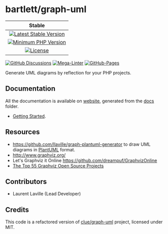 <!-- markdownlint-disable MD013 -->
# bartlett/graph-uml

| Stable |
|:------:|
| [![Latest Stable Version](https://img.shields.io/packagist/v/bartlett/graph-uml)](https://packagist.org/packages/bartlett/graph-uml) |
| [![Minimum PHP Version](https://img.shields.io/packagist/php-v/bartlett/graph-uml/dev-master)](https://php.net/) |
| [![License](https://img.shields.io/github/license/llaville/graph-uml)](https://github.com/llaville/graph-uml/blob/master/LICENSE) |

[![GitHub Discussions](https://img.shields.io/github/discussions/llaville/graph-uml)](https://github.com/llaville/graph-uml/discussions)
[![Mega-Linter](https://github.com/llaville/graph-uml/actions/workflows/mega-linter.yml/badge.svg)](https://github.com/llaville/graph-uml/actions/workflows/mega-linter.yml)
[![GitHub-Pages](https://github.com/llaville/graph-uml/actions/workflows/gh-pages.yml/badge.svg)](https://github.com/llaville/graph-uml/actions/workflows/gh-pages.yml)

Generate UML diagrams by reflection for your PHP projects.

## Documentation

All the documentation is available on [website](https://llaville.github.io/graph-uml),
generated from the [docs](https://github.com/llaville/graph-uml/tree/master/docs) folder.

* [Getting Started](docs/getting-started.md).

## Resources

* <https://github.com/llaville/graph-plantuml-generator> to draw UML diagrams in [PlantUML](https://plantuml.com/) format.
* <http://www.graphviz.org/>
* Let's Graphviz it Online <https://github.com/dreampuf/GraphvizOnline>
* [The Top 55 Graphviz Open Source Projects](https://awesomeopensource.com/projects/graphviz)

## Contributors

* Laurent Laville (Lead Developer)

## Credits

This code is a refactored version of [clue/graph-uml](https://github.com/clue/graph-uml) project, licensed under MIT.
